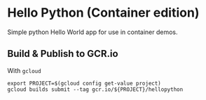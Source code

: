 # Hello Python (Container edition)

Simple python Hello World app for use in container demos. 

## Build & Publish to GCR.io

With `gcloud`

```
export PROJECT=$(gcloud config get-value project)
gcloud builds submit --tag gcr.io/${PROJECT}/hellopython
```

